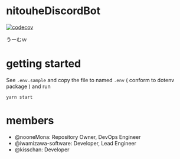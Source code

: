 # nitouheDiscordBot
[![codecov](https://codecov.io/gh/nooneMona/nitouheDiscordBot/branch/develop/graph/badge.svg?token=JRRU3ZBNR5)](https://codecov.io/gh/nooneMona/nitouheDiscordBot)

うーむｗ

# getting started
See `.env.sample` and copy the file to named `.env` ( conform to dotenv package )
and run 
```
yarn start
```

# members
- @nooneMona: Repository Owner, DevOps Engineer
- @iwamizawa-software: Developer, Lead Engineer
- @kisschan: Developer

